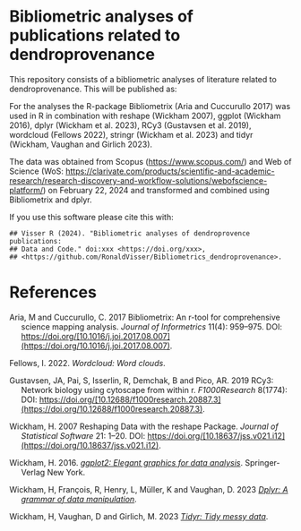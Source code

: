 
# Bibliometric analyses of publications related to dendroprovenance

This repository consists of a bibliometric analyses of literature
related to dendroprovenance. This will be published as:

For the analyses the R-package Bibliometrix (Aria and Cuccurullo 2017)
was used in R in combination with reshape (Wickham 2007), ggplot
(Wickham 2016), dplyr (Wickham et al. 2023), RCy3 (Gustavsen et al.
2019), wordcloud (Fellows 2022), stringr (Wickham et al. 2023) and tidyr
(Wickham, Vaughan and Girlich 2023).

The data was obtained from Scopus (<https://www.scopus.com/>) and Web of
Science (WoS:
<https://clarivate.com/products/scientific-and-academic-research/research-discovery-and-workflow-solutions/webofscience-platform/>)
on February 22, 2024 and transformed and combined using Bibliometrix and
dplyr.

If you use this software please cite this with:

    ## Visser R (2024). "Bibliometric analyses of dendroprovence publications:
    ## Data and Code." doi:xxx <https://doi.org/xxx>,
    ## <https://github.com/RonaldVisser/Bibliometrics_dendroprovenance>.

# References

<div id="refs" class="references csl-bib-body hanging-indent"
line-spacing="2">

<div id="ref-aria2017" class="csl-entry">

Aria, M and Cuccurullo, C. 2017 Bibliometrix: An r-tool for
comprehensive science mapping analysis. *Journal of Informetrics* 11(4):
959–975. DOI:
https://doi.org/[10.1016/j.joi.2017.08.007](https://doi.org/10.1016/j.joi.2017.08.007).

</div>

<div id="ref-fellows2022" class="csl-entry">

Fellows, I. 2022. *Wordcloud: Word clouds*.

</div>

<div id="ref-gustavsen2019" class="csl-entry">

Gustavsen, JA, Pai, S, Isserlin, R, Demchak, B and Pico, AR. 2019 RCy3:
Network biology using cytoscape from within r. *F1000Research* 8(1774):
DOI:
https://doi.org/[10.12688/f1000research.20887.3](https://doi.org/10.12688/f1000research.20887.3).

</div>

<div id="ref-wickham2007" class="csl-entry">

Wickham, H. 2007 Reshaping Data with the reshape Package. *Journal of
Statistical Software* 21: 1–20. DOI:
https://doi.org/[10.18637/jss.v021.i12](https://doi.org/10.18637/jss.v021.i12).

</div>

<div id="ref-wickham2016" class="csl-entry">

Wickham, H. 2016. *[ggplot2: Elegant graphics for data
analysis](http://ggplot2.org)*. Springer-Verlag New York.

</div>

<div id="ref-wickham2023" class="csl-entry">

Wickham, H, François, R, Henry, L, Müller, K and Vaughan, D. 2023
*[Dplyr: A grammar of data manipulation](https://dplyr.tidyverse.org)*.

</div>

<div id="ref-wickham2023a" class="csl-entry">

Wickham, H, Vaughan, D and Girlich, M. 2023 *[Tidyr: Tidy messy
data](https://tidyr.tidyverse.org)*.

</div>

</div>
